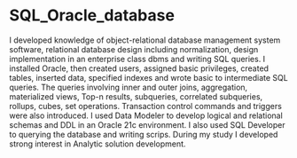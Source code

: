 # SQL_Oracle_database
I developed knowledge of object-relational database management system software, relational database design including
normalization, design implementation in an enterprise class dbms and writing SQL queries. I installed Oracle, then created users,
assigned basic privileges, created tables, inserted data, specified indexes and wrote basic to intermediate SQL queries. The queries
involving inner and outer joins, aggregation, materialized views, Top-n results, subqueries, correlated subqueries, rollups, cubes, set
operations. Transaction control commands and triggers were also introduced.
I used Data Modeler to develop logical and relational schemas and DDL in an Oracle 21c environment. 
I also used SQL Developer to querying the database and writing scrips.
During my study I developed strong interest in Analytic solution development.
